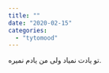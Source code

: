 ```yaml
---
title: ""
date: "2020-02-15"
categories: 
  - "tytomood"
---
```


‏تو یادت نمیاد ولی من یادم نمیره.
